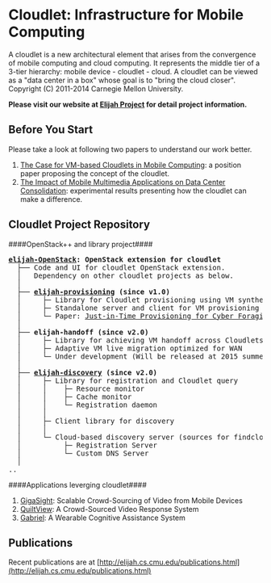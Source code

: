 Cloudlet: Infrastructure for Mobile Computing
========================================================

A cloudlet is a new architectural element that arises from the convergence of
mobile computing and cloud computing. It represents the middle tier of a
3-tier hierarchy:  mobile device - cloudlet - cloud.   A cloudlet can be
viewed as a "data center in a box" whose  goal is to "bring the cloud closer".  
Copyright (C) 2011-2014 Carnegie Mellon University.

**Please visit our website at [Elijah Project](http://elijah.cs.cmu.edu/) for detail project information.**



Before You Start
--------------------------
Please take a look at following two papers to understand our work better.  

1. [The Case for VM-based Cloudlets in Mobile
   Computing](http://www.cs.cmu.edu/~satya/docdir/satya-ieeepvc-cloudlets-2009.pdf):
   a position paper proposing the concept of the cloudlet.
2. [The Impact of Mobile Multimedia Applications on Data Center
   Consolidation](http://www.cs.cmu.edu/~satya/docdir/ha-ic2e2013.pdf):
   experimental results presenting how the cloudlet can make a difference.



Cloudlet Project Repository
--------------------------
####OpenStack++ and library project####
<pre>
<b><a href=https://github.com/cmusatyalab/elijah-openstack target="_blank">elijah-OpenStack</a>: OpenStack extension for cloudlet</b>
  ├── Code and UI for cloudlet OpenStack extension.
  │   Dependency on other cloudlet projects as below.
  │
  ├── <b><a href=https://github.com/cmusatyalab/elijah-provisioning target="_blank">elijah-provisioning</a> (since v1.0)</b>
  │     ├─ Library for Cloudlet provisioning using VM synthesis
  │     ├─ Standalone server and client for VM provisioning
  │     └─ Paper: <a href=http://www.cs.cmu.edu/~satya/docdir/ha-mobisys-vmsynthesis-2013.pdf target="_blank">Just-in-Time Provisioning for Cyber Foraging </a>
  │
  ├── <b>elijah-handoff (since v2.0)</b>
  │     ├─ Library for achieving VM handoff across Cloudlets
  │     ├─ Adaptive VM live migration optimized for WAN
  │     └─ Under development (Will be released at 2015 summer).
  │
  ├── <b><a href=https://github.com/cmusatyalab/elijah-discovery-basic target="_blank">elijah-discovery</a> (since v2.0)</b>
  │     ├─ Library for registration and Cloudlet query  
  │     │    ├─ Resource monitor
  │     │    ├─ Cache monitor
  │     │    └─ Registration daemon
  │     │
  │     ├─ Client library for discovery
  │     │
  │     └─ Cloud-based discovery server (sources for findcloudlet.org)
  │          ├─ Registration Server
  │          └─ Custom DNS Server
  │
..
</pre>  

####Applications leverging cloudlet####
1. [GigaSight](https://github.com/cmusatyalab/GigaSight): Scalable Crowd-Sourcing of Video from Mobile Devices
2. [QuiltView](https://github.com/cmusatyalab/quiltview): A Crowd-Sourced Video Response System
3. [Gabriel](https://github.com/cmusatyalab/gabriel): A Wearable Cognitive Assistance System



Publications
--------------------------

Recent publications are at [http://elijah.cs.cmu.edu/publications.html](http://elijah.cs.cmu.edu/publications.html)
